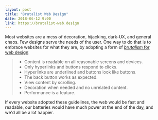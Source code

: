 ```yaml
---
layout: post
title: "Brutalist Web Design"
date: 2018-06-12 9:00
link: https://brutalist-web.design
---
```


Most websites are a mess of decoration, hijacking, dark-UX, and general chaos.  Few designs serve the needs of the user.  One way
to do that is to embrace websites for what they are, by adopting a form of [_brutalism_ for web design][link]:

> * Content is readable on all reasonable screens and devices.
> * Only hyperlinks and buttons respond to clicks.
> * Hyperlinks are underlined and buttons look like buttons.
> * The back button works as expected.
> * View content by scrolling.
> * Decoration when needed and no unrelated content.
> * Performance is a feature.

If every website adopted these guidelines, the web would be fast and readable, our batteries would have much power at the end of
the day, and we'd all be a lot happier.

[link]: https://brutalist-web.design

